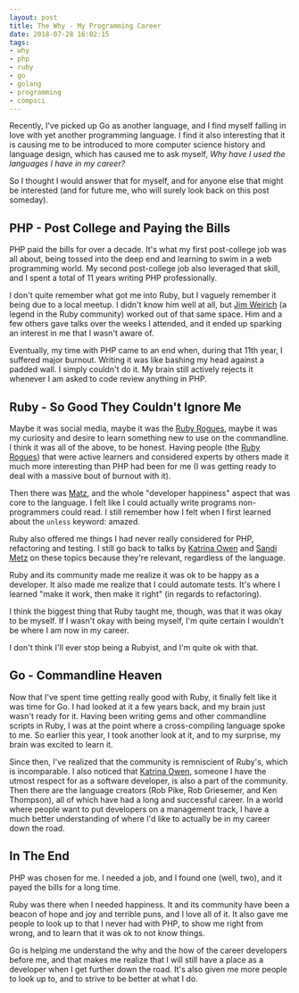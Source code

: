 ```yaml
---
layout: post
title: The Why - My Programming Career
date: 2018-07-28 16:02:15
tags:
- why
- php
- ruby
- go
- golang
- programming
- compsci
---
```

Recently, I've picked up Go as another language, and I find myself falling in love with yet another
programming language. I find it also interesting that it is causing me to be introduced to more
computer science history and language design, which has caused me to ask myself,
_Why have I used the languages I have in my career?_

So I thought I would answer that for myself, and for anyone else that might be interested (and for
future me, who will surely look back on this post someday).

## PHP - Post College and Paying the Bills

PHP paid the bills for over a decade. It's what my first post-college job was all about, being
tossed into the deep end and learning to swim in a web programming world. My second post-college
job also leveraged that skill, and I spent a total of 11 years writing PHP professionally.

I don't quite remember what got me into Ruby, but I vaguely remember it being due to a local meetup.
I didn't know him well at all, but [Jim Weirich][jim weirich] (a legend in the Ruby community)
worked out of that same space. Him and a few others gave talks over the weeks I attended, and it
ended up sparking an interest in me that I wasn't aware of.

Eventually, my time with PHP came to an end when, during that 11th year, I suffered major burnout.
Writing it was like bashing my head against a padded wall. I simply couldn't do it. My brain still
actively rejects it whenever I am asked to code review anything in PHP.

## Ruby - So Good They Couldn't Ignore Me

Maybe it was social media, maybe it was the [Ruby Rogues][ruby rogues], maybe it was my curiosity and
desire to learn something new to use on the commandline. I think it was all of the above, to be honest.
Having people (the [Ruby Rogues][ruby rogues]) that were active learners and considered experts by others
made it much more interesting than PHP had been for me (I was getting ready to deal with a massive bout
of burnout with it).

Then there was [Matz][matz], and the whole "developer happiness" aspect that was core to the language.
I felt like I could actually write programs non-programmers could read. I still remember how I felt when
I first learned about the `unless` keyword: amazed.

Ruby also offered me things I had never really considered for PHP, refactoring and testing. I still
go back to talks by [Katrina Owen][katrina owen] and [Sandi Metz][sandi metz] on these topics because
they're relevant, regardless of the language.

Ruby and its community made me realize it was ok to be happy as a developer. It also made me realize
that I could automate tests. It's where I learned "make it work, then make it right" (in regards to
refactoring).

I think the biggest thing that Ruby taught me, though, was that it was okay to be myself. If I wasn't
okay with being myself, I'm quite certain I wouldn't be where I am now in my career.

I don't think I'll ever stop being a Rubyist, and I'm quite ok with that.

## Go - Commandline Heaven

Now that I've spent time getting really good with Ruby, it finally felt like it was time for Go. I had
looked at it a few years back, and my brain just wasn't ready for it. Having been writing gems and
other commandline scripts in Ruby, I was at the point where a cross-compiling language spoke to me.
So earlier this year, I took another look at it, and to my surprise, my brain was excited to learn it.

Since then, I've realized that the community is remniscient of Ruby's, which is incomparable. I also
noticed that [Katrina Owen][katrina owen], someone I have the utmost respect for as a software
developer, is also a part of the community. Then there are the language creators (Rob Pike, Rob
Griesemer, and Ken Thompson), all of which have had a long and successful career. In a world where
people want to put developers on a management track, I have a much better understanding of where I'd
like to actually be in my career down the road.

## In The End

PHP was chosen for me. I needed a job, and I found one (well, two), and it payed the bills for a long
time. 

Ruby was there when I needed happiness. It and its community have been a beacon of hope and joy and
terrible puns, and I love all of it. It also gave me people to look up to that I never had with PHP,
to show me right from wrong, and to learn that it was ok to not know things.

Go is helping me understand the why and the how of the career developers before me, and that makes
me realize that I will still have a place as a developer when I get further down the road. It's
also given me more people to look up to, and to strive to be better at what I do.

[jim weirich]: https://en.wikipedia.org/wiki/Jim_Weirich
[ruby rogues]: https://devchat.tv/ruby-rogues
[katrina owen]: http://www.kytrinyx.com/
[sandi metz]: https://www.sandimetz.com/
[ben orenstein]: http://www.benorenstein.com/
[matz]: https://en.wikipedia.org/wiki/Yukihiro_Matsumoto
